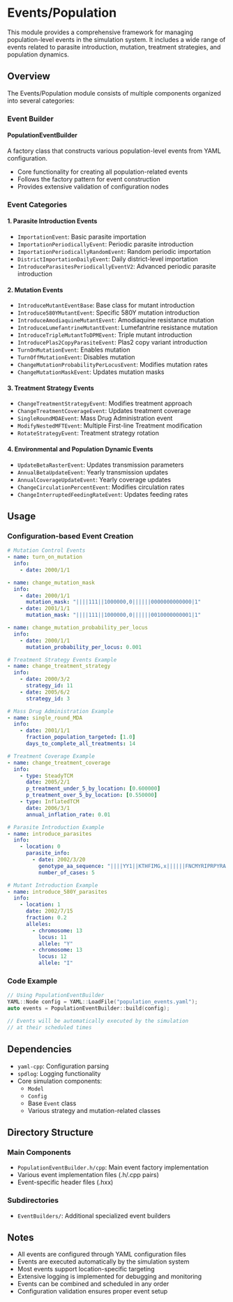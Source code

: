 # Events/Population

This module provides a comprehensive framework for managing population-level events in the simulation system. It includes a wide range of events related to parasite introduction, mutation, treatment strategies, and population dynamics.

## Overview

The Events/Population module consists of multiple components organized into several categories:

### Event Builder

#### PopulationEventBuilder
A factory class that constructs various population-level events from YAML configuration.
- Core functionality for creating all population-related events
- Follows the factory pattern for event construction
- Provides extensive validation of configuration nodes

### Event Categories

#### 1. Parasite Introduction Events
- `ImportationEvent`: Basic parasite importation
- `ImportationPeriodicallyEvent`: Periodic parasite introduction
- `ImportationPeriodicallyRandomEvent`: Random periodic importation
- `DistrictImportationDailyEvent`: Daily district-level importation
- `IntroduceParasitesPeriodicallyEventV2`: Advanced periodic parasite introduction

#### 2. Mutation Events
- `IntroduceMutantEventBase`: Base class for mutant introduction
- `Introduce580YMutantEvent`: Specific 580Y mutation introduction
- `IntroduceAmodiaquineMutantEvent`: Amodiaquine resistance mutation
- `IntroduceLumefantrineMutantEvent`: Lumefantrine resistance mutation
- `IntroduceTripleMutantToDPMEvent`: Triple mutant introduction
- `IntroducePlas2CopyParasiteEvent`: Plas2 copy variant introduction
- `TurnOnMutationEvent`: Enables mutation
- `TurnOffMutationEvent`: Disables mutation
- `ChangeMutationProbabilityPerLocusEvent`: Modifies mutation rates
- `ChangeMutationMaskEvent`: Updates mutation masks

#### 3. Treatment Strategy Events
- `ChangeTreatmentStrategyEvent`: Modifies treatment approach
- `ChangeTreatmentCoverageEvent`: Updates treatment coverage
- `SingleRoundMDAEvent`: Mass Drug Administration event
- `ModifyNestedMFTEvent`: Multiple First-line Treatment modification
- `RotateStrategyEvent`: Treatment strategy rotation

#### 4. Environmental and Population Dynamic Events
- `UpdateBetaRasterEvent`: Updates transmission parameters
- `AnnualBetaUpdateEvent`: Yearly transmission updates
- `AnnualCoverageUpdateEvent`: Yearly coverage updates
- `ChangeCirculationPercentEvent`: Modifies circulation rates
- `ChangeInterruptedFeedingRateEvent`: Updates feeding rates

## Usage

### Configuration-based Event Creation
```yaml
# Mutation Control Events
- name: turn_on_mutation
  info:
    - date: 2000/1/1

- name: change_mutation_mask
  info:
    - date: 2000/1/1
      mutation_mask: "||||111||1000000,0||||||0000000000000|1"
    - date: 2001/1/1
      mutation_mask: "||||111||1000000,0||||||0010000000001|1"

- name: change_mutation_probability_per_locus
  info:
    - date: 2000/1/1
      mutation_probability_per_locus: 0.001

# Treatment Strategy Events Example
- name: change_treatment_strategy
  info:
    - date: 2000/3/2
      strategy_id: 11
    - date: 2005/6/2
      strategy_id: 3

# Mass Drug Administration Example
- name: single_round_MDA
  info:
    - date: 2001/1/1
      fraction_population_targeted: [1.0]
      days_to_complete_all_treatments: 14

# Treatment Coverage Example
- name: change_treatment_coverage
  info:
    - type: SteadyTCM
      date: 2005/2/1
      p_treatment_under_5_by_location: [0.600000]
      p_treatment_over_5_by_location: [0.550000]
    - type: InflatedTCM
      date: 2006/3/1
      annual_inflation_rate: 0.01

# Parasite Introduction Example
- name: introduce_parasites
  info:
    - location: 0
      parasite_info:
        - date: 2002/3/20
          genotype_aa_sequence: "||||YY1||KTHFIMG,x||||||FNCMYRIPRPYRA|1"
          number_of_cases: 5

# Mutant Introduction Example
- name: introduce_580Y_parasites
  info:
    - location: 1
      date: 2002/7/15
      fraction: 0.2
      alleles:
        - chromosome: 13
          locus: 11
          allele: "Y"
        - chromosome: 13
          locus: 12
          allele: "I"
```

### Code Example
```cpp
// Using PopulationEventBuilder
YAML::Node config = YAML::LoadFile("population_events.yaml");
auto events = PopulationEventBuilder::build(config);

// Events will be automatically executed by the simulation
// at their scheduled times
```

## Dependencies

- `yaml-cpp`: Configuration parsing
- `spdlog`: Logging functionality
- Core simulation components:
  - `Model`
  - `Config`
  - Base `Event` class
  - Various strategy and mutation-related classes

## Directory Structure

### Main Components
- `PopulationEventBuilder.h/cpp`: Main event factory implementation
- Various event implementation files (.h/.cpp pairs)
- Event-specific header files (.hxx)

### Subdirectories
- `EventBuilders/`: Additional specialized event builders

## Notes

- All events are configured through YAML configuration files
- Events are executed automatically by the simulation system
- Most events support location-specific targeting
- Extensive logging is implemented for debugging and monitoring
- Events can be combined and scheduled in any order
- Configuration validation ensures proper event setup
